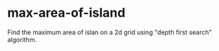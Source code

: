 # max-area-of-island
 Find the maximum area of islan on a 2d grid using "depth first search" algorithm.
